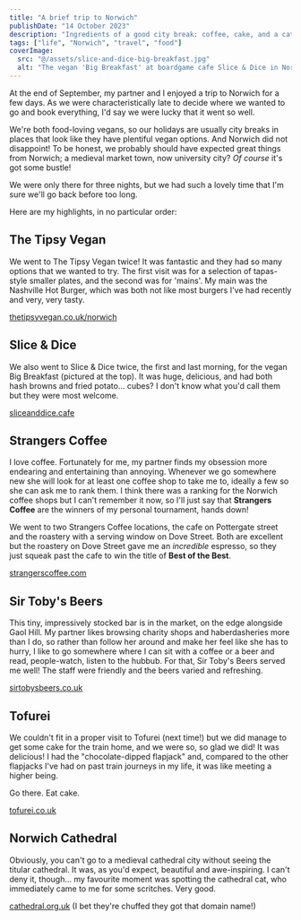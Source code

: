 ```yaml
---
title: "A brief trip to Norwich"
publishDate: "14 October 2023"
description: "Ingredients of a good city break: coffee, cake, and a cathedral cat."
tags: ["life", "Norwich", "travel", "food"]
coverImage:
  src: "@/assets/slice-and-dice-big-breakfast.jpg"
  alt: "The vegan 'Big Breakfast' at boardgame cafe Slice & Dice in Norwich"
---
```


At the end of September, my partner and I enjoyed a trip to Norwich for a few days. As we were characteristically late to decide where we wanted to go and book everything, I'd say we were lucky that it went so well.

We're both food-loving vegans, so our holidays are usually city breaks in places that look like they have plentiful vegan options. And Norwich did not disappoint! To be honest, we probably should have expected great things from Norwich; a medieval market town, now university city? _Of course_ it's got some bustle!

We were only there for three nights, but we had such a lovely time that I'm sure we'll go back before too long.

Here are my highlights, in no particular order:

## The Tipsy Vegan

We went to The Tipsy Vegan twice! It was fantastic and they had so many options that we wanted to try. The first visit was for a selection of tapas-style smaller plates, and the second was for 'mains'. My main was the Nashville Hot Burger, which was both not like most burgers I've had recently and very, very tasty.

[thetipsyvegan.co.uk/norwich](https://thetipsyvegan.co.uk/norwich/)

## Slice & Dice

We also went to Slice & Dice twice, the first and last morning, for the vegan Big Breakfast (pictured at the top). It was huge, delicious, and had both hash browns and fried potato... cubes? I don't know what you'd call them but they were most welcome.

[sliceanddice.cafe](https://www.sliceanddice.cafe/)

## Strangers Coffee

I love coffee. Fortunately for me, my partner finds my obsession more endearing and entertaining than annoying. Whenever we go somewhere new she will look for at least one coffee shop to take me to, ideally a few so she can ask me to rank them. I think there was a ranking for the Norwich coffee shops but I can't remember it now, so I'll just say that **Strangers Coffee** are the winners of my personal tournament, hands down!

We went to two Strangers Coffee locations, the cafe on Pottergate street and the roastery with a serving window on Dove Street. Both are excellent but the roastery on Dove Street gave me an _incredible_ espresso, so they just squeak past the cafe to win the title of **Best of the Best**.

[strangerscoffee.com](https://strangerscoffee.com/)

## Sir Toby's Beers

This tiny, impressively stocked bar is in the market, on the edge alongside Gaol Hill. My partner likes browsing charity shops and haberdasheries more than I do, so rather than follow her around and make her feel like she has to hurry, I like to go somewhere where I can sit with a coffee or a beer and read, people-watch, listen to the hubbub. For that, Sir Toby's Beers served me well! The staff were friendly and the beers varied and refreshing.

[sirtobysbeers.co.uk](https://sirtobysbeers.co.uk/)

## Tofurei

We couldn't fit in a proper visit to Tofurei (next time!) but we did manage to get some cake for the train home, and we were so, so glad we did! It was delicious! I had the "chocolate-dipped flapjack" and, compared to the other flapjacks I've had on past train journeys in my life, it was like meeting a higher being.

Go there. Eat cake.

[tofurei.co.uk](https://tofurei.co.uk/)

## Norwich Cathedral

Obviously, you can't go to a medieval cathedral city without seeing the titular cathedral. It was, as you'd expect, beautiful and awe-inspiring. I can't deny it, though... my favourite moment was spotting the cathedral cat, who immediately came to me for some scritches. Very good.

[cathedral.org.uk](https://cathedral.org.uk/) (I bet they're chuffed they got that domain name!)
